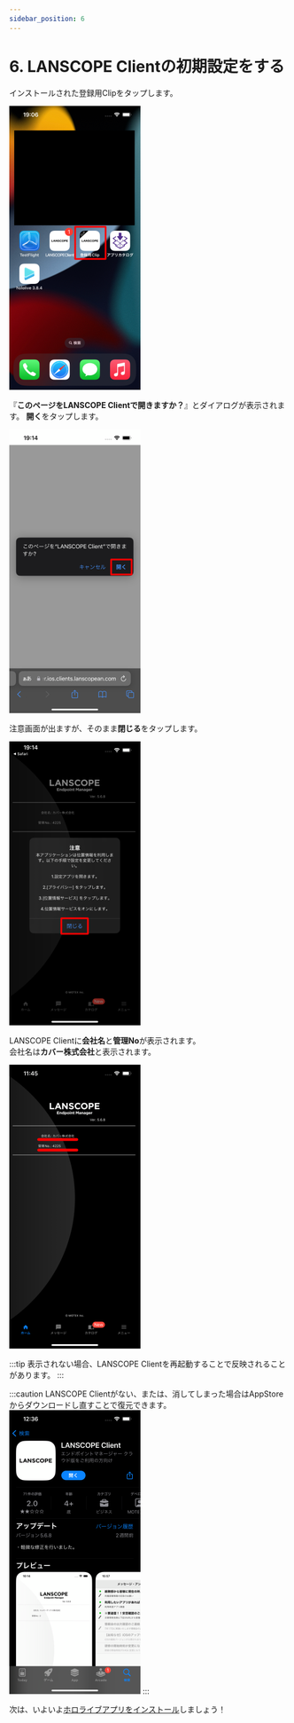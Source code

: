 ```yaml
---
sidebar_position: 6
---
```

# 6. LANSCOPE Clientの初期設定をする

インストールされた登録用Clipをタップします。

![img_15.png](img_15.png)

『**このページをLANSCOPE Clientで開きますか？**』とダイアログが表示されます。
**開く**をタップします。

![img_16.png](img_16.png)

注意画面が出ますが、そのまま**閉じる**をタップします。

![img_17.png](img_17.png)

LANSCOPE Clientに**会社名**と**管理No**が表示されます。  
会社名は**カバー株式会社**と表示されます。

![img_18.png](img_18.png)

:::tip
表示されない場合、LANSCOPE Clientを再起動することで反映されることがあります。
:::

:::caution
LANSCOPE Clientがない、または、消してしまった場合はAppStoreからダウンロードし直すことで復元できます。
![img_19.png](img_19.png)
:::

次は、いよいよ[ホロライブアプリをインストール](../B/install-hololiveapp.md)しましょう！
